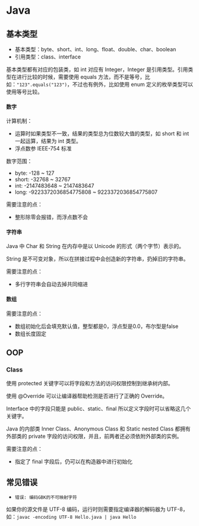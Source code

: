 # Java

## 基本类型

* 基本类型：byte、short、int、long、float、double、char、boolean
* 引用类型：class、interface

基本类型都有对应的包装类，如 int 对应有 Integer，Integer 是引用类型。引用类型在进行比较的时候，需要使用 equals 方法，而不是等号，比如：`"123".equals("123")`，不过也有例外，比如使用 enum 定义的枚举类型可以使用等号比较。

#### 数字

计算机制：

* 运算时如果类型不一致，结果的类型总为位数较大值的类型，如 short 和 int 一起运算，结果为 int 类型。
* 浮点数参 IEEE-754 标准

数字范围：

* byte: -128 ~ 127
* short: -32768 ~ 32767
* int: -2147483648 ~ 2147483647
* long: -9223372036854775808 ~ 9223372036854775807

需要注意的点：

* 整形除零会报错，而浮点数不会

#### 字符串

Java 中 Char 和 String 在内存中是以 Unicode 的形式（两个字节）表示的。

String 是不可变对象，所以在拼接过程中会创造新的字符串，扔掉旧的字符串。

需要注意的点：

* 多行字符串会自动去掉共同缩进

#### 数组

需要注意的点：

* 数组初始化后会填充默认值，整型都是0，浮点型是0.0，布尔型是false
* 数组长度固定

## OOP

### Class

使用 protected 关键字可以将字段和方法的访问权限控制到继承树内部。

使用 @Override 可以让编译器帮助检测是否进行了正确的 Override。

Interface 中的字段只能是 public、static、final 所以定义字段时可以省略这几个关键字。

Java 的内部类 Inner Class、Anonymous Class 和 Static nested Class 都拥有外部类的 private 字段的访问权限，并且，前两者还必须依附外部类的实例。

需要注意的点：

* 指定了 final 字段后，仍可以在构造器中进行初始化

## 常见错误

* `错误: 编码GBK的不可映射字符`

如果你的源文件是 UTF-8 编码，运行时则需要指定编译器的解码器为 UTF-8，如：`javac -encoding UTF-8 Hello.java | java Hello`

